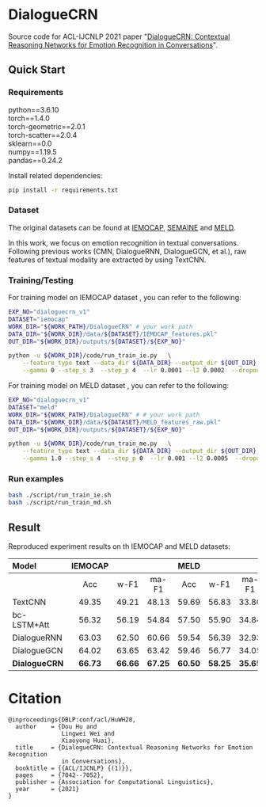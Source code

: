 # DialogueCRN
Source code for ACL-IJCNLP 2021 paper "[DialogueCRN: Contextual Reasoning Networks for Emotion Recognition in Conversations](https://doi.org/10.18653/v1/2021.acl-long.547)".

## Quick Start

### Requirements
python==3.6.10          <br>
torch==1.4.0            <br>
torch-geometric==2.0.1  <br>
torch-scatter==2.0.4    <br>
sklearn==0.0            <br>
numpy==1.19.5           <br>
pandas==0.24.2          <br>

Install related dependencies:
```bash
pip install -r requirements.txt
```

### Dataset

The original datasets can be found at [IEMOCAP](https://sail.usc.edu/iemocap/), [SEMAINE](https://semaine-db.eu) and [MELD](https://github.com/SenticNet/MELD).

In this work, we focus on emotion recognition in textual conversations. Following previous works (CMN, DialogueRNN, DialogueGCN, et al.), raw features of textual modality are extracted by using TextCNN.

### Training/Testing

For training model on IEMOCAP dataset , you can refer to the following:
    
```bash
EXP_NO="dialoguecrn_v1"
DATASET="iemocap"
WORK_DIR="${WORK_PATH}/DialogueCRN" # your work path
DATA_DIR="${WORK_DIR}/data/${DATASET}/IEMOCAP_features.pkl"
OUT_DIR="${WORK_DIR}/outputs/${DATASET}/${EXP_NO}"

python -u ${WORK_DIR}/code/run_train_ie.py   \
    --feature_type text --data_dir ${DATA_DIR} --output_dir ${OUT_DIR}  \
    --gamma 0 --step_s 3  --step_p 4  --lr 0.0001 --l2 0.0002  --dropout 0.2 --base_layer 2
```

For training model on MELD dataset , you can refer to the following:

```bash
EXP_NO="dialoguecrn_v1"
DATASET="meld"
WORK_DIR="${WORK_PATH}/DialogueCRN" # # your work path
DATA_DIR="${WORK_DIR}/data/${DATASET}/MELD_features_raw.pkl"
OUT_DIR="${WORK_DIR}/outputs/${DATASET}/${EXP_NO}"

python -u ${WORK_DIR}/code/run_train_me.py   \
    --feature_type text --data_dir ${DATA_DIR} --output_dir ${OUT_DIR}  \
    --gamma 1.0 --step_s 4  --step_p 0  --lr 0.001 --l2 0.0005  --dropout 0.2 --base_layer 1

```

### Run examples
```bash
bash ./script/run_train_ie.sh
bash ./script/run_train_md.sh
```


## Result

Reproduced experiment results on th IEMOCAP and MELD datasets:



 | Model|IEMOCAP|  | | MELD| | |
 |:-----|:-----:|:-----:|:-----:|:-----:|:-----:|:-----:|
 | |Acc|w-F1| ma-F1 |Acc|w-F1| ma-F1|
 | TextCNN      |49.35|49.21|48.13|59.69|56.83|33.80|
 | bc-LSTM+Att  |56.32|56.19|54.84|57.50|55.90|34.84|
 | DialogueRNN  |63.03|62.50|60.66|59.54|56.39|32.93|
 | DialogueGCN  |64.02|63.65|63.42|59.46|56.77|34.05|
 | **DialogueCRN** |**66.73**|**66.66**|**67.25**|**60.50**|**58.25**|**35.65**|



# Citation
```
@inproceedings{DBLP:conf/acl/HuWH20,
  author    = {Dou Hu and
               Lingwei Wei and
               Xiaoyong Huai},
  title     = {DialogueCRN: Contextual Reasoning Networks for Emotion Recognition
               in Conversations},
  booktitle = {{ACL/IJCNLP} {(1)}},
  pages     = {7042--7052},
  publisher = {Association for Computational Linguistics},
  year      = {2021}
}
```


